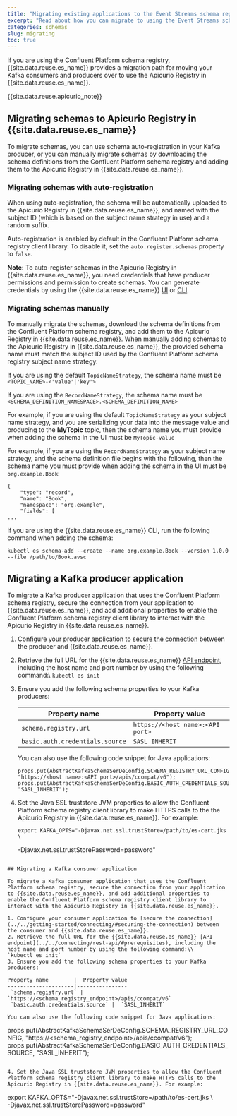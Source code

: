 ```yaml
---
title: "Migrating existing applications to the Event Streams schema registry"
excerpt: "Read about how you can migrate to using the Event Streams schema registry."
categories: schemas
slug: migrating
toc: true
---
```


If you are using the Confluent Platform schema registry, {{site.data.reuse.es_name}} provides a migration path for moving your Kafka consumers and producers over to use the Apicurio Registry in {{site.data.reuse.es_name}}.

{{site.data.reuse.apicurio_note}}

## Migrating schemas to Apicurio Registry in {{site.data.reuse.es_name}}

To migrate schemas, you can use schema auto-registration in your Kafka producer, or you can manually migrate schemas by downloading the schema definitions from the Confluent Platform schema registry and adding them to the Apicurio Registry in {{site.data.reuse.es_name}}.

### Migrating schemas with auto-registration

When using auto-registration, the schema will be automatically uploaded to the Apicurio Registry in {{site.data.reuse.es_name}}, and named with the subject ID (which is based on the subject name strategy in use) and a random suffix.

Auto-registration is enabled by default in the Confluent Platform schema registry client library. To disable it, set the `auto.register.schemas` property to `false`.

**Note:** To auto-register schemas in the Apicurio Registry in {{site.data.reuse.es_name}}, you need credentials that have producer permissions and permission to create schemas. You can generate credentials by using the {{site.data.reuse.es_name}} [UI](../../security/managing-access/#creating-a-kafkauser-in-the-event-streams-ui) or [CLI](../../security/managing-access/#creating-a-kafkauser-in-the-event-streams-cli).

### Migrating schemas manually

To manually migrate the schemas, download the schema definitions from the Confluent Platform schema registry, and add them to the Apicurio Registry in {{site.data.reuse.es_name}}. When manually adding schemas to the Apicurio Registry in {{site.data.reuse.es_name}}, the provided schema name must match the subject ID used by the Confluent Platform schema registry subject name strategy.

If you are using the default `TopicNameStrategy`, the schema name must be `<TOPIC_NAME>-<'value'|'key'>`

If you are using the `RecordNameStrategy`, the schema name must be `<SCHEMA_DEFINITION_NAMESPACE>.<SCHEMA_DEFINITION_NAME>`

For example, if you are using the default `TopicNameStrategy` as your subject name strategy, and you are serializing your data into the message value and producing to the **MyTopic** topic, then the schema name you must provide when adding the schema in the UI must be `MyTopic-value`

For example, if you are using the `RecordNameStrategy` as your subject name strategy, and the schema definition file begins with the following, then the schema name you must provide when adding the schema in the UI must be `org.example.Book`:

```
{
    "type": "record",
    "name": "Book",
    "namespace": "org.example",
    "fields": [
...
```

If you are using the {{site.data.reuse.es_name}} CLI, run the following command when adding the schema:

`kubectl es schema-add --create --name org.example.Book --version 1.0.0 --file /path/to/Book.avsc`

## Migrating a Kafka producer application

To migrate a Kafka producer application that uses the Confluent Platform schema registry, secure the connection from your application to {{site.data.reuse.es_name}}, and add additional properties to enable the Confluent Platform schema registry client library to interact with the Apicurio Registry in {{site.data.reuse.es_name}}.

1. Configure your producer application to [secure the connection](../../getting-started/connecting/#securing-the-connection) between the producer and {{site.data.reuse.es_name}}.
2. Retrieve the full URL for the {{site.data.reuse.es_name}} [API endpoint](../../connecting/rest-api/#prerequisites), including the host name and port number by using the following command:\\
  `kubectl es init`
3. Ensure you add the following schema properties to your Kafka producers:

   Property name        |  Property value
   ---------------------|----------------
    `schema.registry.url` |  `https://<host name>:<API port>`
    `basic.auth.credentials.source` |  `SASL_INHERIT`

   You can also use the following code snippet for Java applications:

   ```
   props.put(AbstractKafkaSchemaSerDeConfig.SCHEMA_REGISTRY_URL_CONFIG, "https://<host name>:<API port>/apis/ccompat/v6");
   props.put(AbstractKafkaSchemaSerDeConfig.BASIC_AUTH_CREDENTIALS_SOURCE, "SASL_INHERIT");
   ```

4. Set the Java SSL truststore JVM properties to allow the Confluent Platform schema registry client library to make HTTPS calls to the the Apicurio Registry in {{site.data.reuse.es_name}}. For example:

   ```
   export KAFKA_OPTS="-Djavax.net.ssl.trustStore=/path/to/es-cert.jks \ 
      -Djavax.net.ssl.trustStorePassword=password"
   ```

## Migrating a Kafka consumer application

To migrate a Kafka consumer application that uses the Confluent Platform schema registry, secure the connection from your application to {{site.data.reuse.es_name}}, and add additional properties to enable the Confluent Platform schema registry client library to interact with the Apicurio Registry in {{site.data.reuse.es_name}}.

1. Configure your consumer application to [secure the connection](../../getting-started/connecting/#securing-the-connection) between the consumer and {{site.data.reuse.es_name}}.
2. Retrieve the full URL for the {{site.data.reuse.es_name}} [API endpoint](../../connecting/rest-api/#prerequisites), including the host name and port number by using the following command:\\
  `kubectl es init`
3. Ensure you add the following schema properties to your Kafka producers:

   Property name        |  Property value
   ---------------------|----------------
    `schema.registry.url` |  `https://<schema_registry_endpoint>/apis/ccompat/v6`
    `basic.auth.credentials.source` |  `SASL_INHERIT`

   You can also use the following code snippet for Java applications:

   ```
   props.put(AbstractKafkaSchemaSerDeConfig.SCHEMA_REGISTRY_URL_CONFIG, "https://<schema_registry_endpoint>/apis/ccompat/v6");
   props.put(AbstractKafkaSchemaSerDeConfig.BASIC_AUTH_CREDENTIALS_SOURCE, "SASL_INHERIT");
   ```

4. Set the Java SSL truststore JVM properties to allow the Confluent Platform schema registry client library to make HTTPS calls to the Apicurio Registry in {{site.data.reuse.es_name}}. For example:

   ```
   export KAFKA_OPTS="-Djavax.net.ssl.trustStore=/path/to/es-cert.jks \ 
       -Djavax.net.ssl.trustStorePassword=password"
   ```
